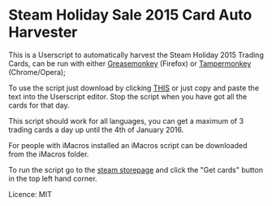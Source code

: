 # Steam Holiday Sale 2015 Card Auto Harvester
This is a Userscript to automatically harvest the Steam Holiday 2015 Trading Cards, can be run with either [Greasemonkey](https://addons.mozilla.org/en-GB/firefox/addon/greasemonkey/) (Firefox) or [Tampermonkey](https://chrome.google.com/webstore/detail/tampermonkey/dhdgffkkebhmkfjojejmpbldmpobfkfo?hl=en) (Chrome/Opera);

To use the script just download by clicking [THIS](https://raw.githubusercontent.com/AceLewis/SteamHolidaySale2015CardAutoHarvester/master/SteamHolidaySale2015CardAutoHarvester.user.js) or just copy and paste the text into the Userscript editor. Stop the script when you have got all the cards for that day.

This script should work for all languages, you can get a maximum of 3 trading cards a day up until the 4th of January 2016.

For people with iMacros installed an iMacros script can be downloaded from the iMacros folder.

To run the script go to the [steam storepage](http://store.steampowered.com/) and click the "Get cards" button in the top left hand corner.

Licence: MIT